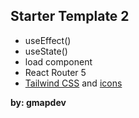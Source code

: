 ## Starter Template 2

- useEffect()
- useState()
- load component
- React Router 5
- [Tailwind CSS](https://tailwindcss.com/docs/container) and [icons](https://flowbite.com/docs/customize/icons/)

**by: gmapdev**
